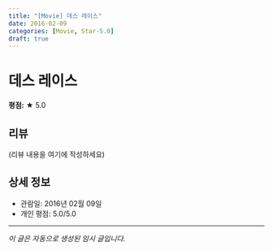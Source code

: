 ```yaml
---
title: "[Movie] 데스 레이스"
date: 2016-02-09
categories: [Movie, Star-5.0]
draft: true
---
```


# 데스 레이스

**평점:** ★ 5.0

## 리뷰

(리뷰 내용을 여기에 작성하세요)

## 상세 정보

- 관람일: 2016년 02월 09일
- 개인 평점: 5.0/5.0

---

*이 글은 자동으로 생성된 임시 글입니다.*
